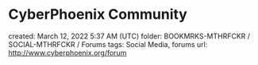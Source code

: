 # CyberPhoenix Community

created: March 12, 2022 5:37 AM (UTC)
folder: BOOKMRKS-MTHRFCKR / SOCIAL-MTHRFCKR / Forums
tags: Social Media, forums
url: http://www.cyberphoenix.org/forum